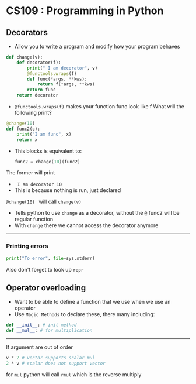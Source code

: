 # CS109 : Programming in Python
## Decorators
* Allow you to write a program and modify how your program behaves
```python
def change(v):
    def decorator(f):
        print(" I am decorator", v)
        @functools.wraps(f)
        def func(*args, **kws):
            return f(*args, **kws)
        return func
    return decorator
```

* ```@functools.wraps(f)``` makes your function func look like f
What will the following print?
```python
@change(10)
def func2(c):
    print("I am func", x)
    return x
```
* This blocks is equivalent to: 
    ```python
    func2 = change(10)(func2)
    ```
The former will print
*  ``` I am decorator 10```
* This is because nothing is run, just declared

```@change(10) ``` will call ```change(v)```
* Tells python to use ```change``` as a decorator, without the ```@``` func2 will be regular function
* With ```change``` there we cannot access the decorator anymore
----
### Printing errors
```python
print("To error", file=sys.stderr)
```
Also don't forget to look up ```repr```

## Operator overloading
* Want to be able to define a function that we use when we use an operator
* Use ```Magic Methods``` to declare these, there many including:
```python
def __init__: # init method
def __mul__: # for multiplication
```
----
If argument are out of order 
```python
v * 2 # vector supports scalar mul
2 * v # scalar does not support vector
```
for ```mul``` python will call ```rmul``` which is the reverse multiply
